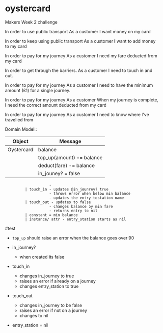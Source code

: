 # oystercard
Makers Week 2 challenge

In order to use public transport
As a customer
I want money on my card

In order to keep using public transport
As a customer
I want to add money to my card

In order to pay for my journey
As a customer
I need my fare deducted from my card

In order to get through the barriers.
As a customer
I need to touch in and out.

In order to pay for my journey
As a customer
I need to have the minimum amount (£1) for a single journey.

In order to pay for my journey
As a customer
When my journey is complete, I need the correct amount deducted from my card

In order to pay for my journey
As a customer
I need to know where I've travelled from

Domain Model::

| Object     | Message |
| ---        | ---   |
| Oystercard | balance |
|            | top_up(amount) += balance
             | deduct(fare) -= balance 
             | in_jouney? = false 
                        - 
             | touch_in - updates @in_jounrey? true
                        - throws error when below min balance
                        - updates the entry tostation name 
             | touch_out - updates to false
                        - changes balance by min fare 
                        - returns entry to nil 
             | constant = min balance 
             | instance/ attr - entry_station starts as nil 


#test

- `top_up` should raise an error when the balance goes over 90

- in_journey?
  - when created its false

- touch_in
  - changes in_journey to true
  - raises an error if already on a journey
  - changes entry_station  to true 

- touch_out
  - changes in_journey to be false
  - raises an error if not on a journey
  - changes to nil 

- entry_station = nil 



